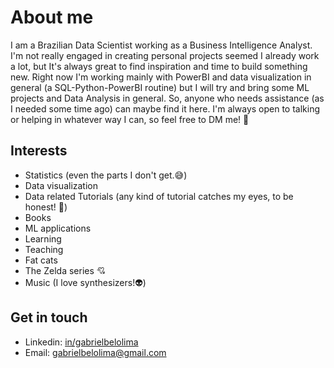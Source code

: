 # About me
I am a Brazilian Data Scientist working as a Business Intelligence Analyst. I'm not really engaged in creating personal projects seemed I already work a lot, but It's always great to find inspiration and time to build something new. Right now I'm working mainly with PowerBI and data visualization in general (a SQL-Python-PowerBI routine) but I will try and bring some ML projects and Data Analysis in general. So, anyone who needs assistance (as I needed some time ago) can maybe find it here. I'm always open to talking or helping in whatever way I can, so feel free to DM me!   :facepunch: 

## Interests

* Statistics (even the parts I don't get.😅)
* Data visualization
* Data related Tutorials (any kind of tutorial catches my eyes, to be honest! :eyes:) 
* Books
* ML applications
* Learning
* Teaching
* Fat cats
* The Zelda series :cupid:
* Music (I love synthesizers!:alien:)

## Get in touch

* Linkedin: [in/gabrielbelolima](https://www.linkedin.com/in/gabrielbelolima/)
* Email: gabrielbelolima@gmail.com
